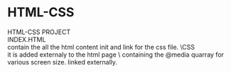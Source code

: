 # HTML-CSS
HTML-CSS PROJECT\
INDEX.HTML\
contain the all the html content init and link for the css file.
\CSS\
it is added externaly to the html page \ containing the @media quarray for various screen size.
linked externally.
